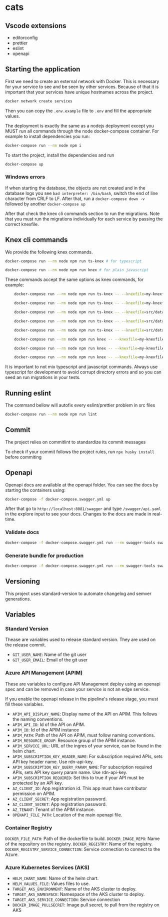 # cats

## Vscode extensions

- editorconfig
- prettier
- eslint
- openapi

## Starting the application

First we need to create an external network with Docker. This is necessary for your service to see and be seen by other services.
Because of that it is important that your services have unique hostnames across the project.

```bash
docker network create services
```

Then you can copy the `.env.example` file to `.env` and fill the appropriate values.

The deployment is exactly the same as a nodejs deployment except you MUST run all commands through the node docker-compose container.
For example to install dependencies you run:

```bash
docker-compose run --rm node npm i
```

To start the project, install the dependencies and run

```bash
docker-compose up
```

### Windows errors

If when starting the database, the objects are not created and in the database logs you see `bad interpreter: /bin/bash`, switch the end of line character
from CRLF to LF. After that, run a `docker-compose down -v` followed by another `docker-compose up`

After that check the knex cli commands section to run the migrations. Note that you must run the migrations individually for each service by passing the correct knexfile.

## Knex cli commands

We provide the following knex commands.

```bash
docker-compose run --rm node npm run ts-knex # for typescript

docker-compose run --rm node npm run knex # for plain javascript
```

These commands accept the same options as knex commands, for example:

```bash
    docker-compose run --rm node npm run ts-knex -- --knexfile=my-knexfile.ts migrate:make -x ts migration-name # Create a migration in typescript

    docker-compose run --rm node npm run ts-knex -- --knexfile=my-knexfile.ts seed:make -x ts seed-name # Create a seed in typescript

    docker-compose run --rm node npm run ts-knex -- --knexfile=src/database/knexfile.ts migrate:latest # Run all migrations in typescript

    docker-compose run --rm node npm run ts-knex -- --knexfile=src/database/knexfile.ts migrate:rollback # Rollback a single migration in typescript

    docker-compose run --rm node npm run ts-knex -- --knexfile=src/database/knexfile.ts seed:run # Run all seeds in typescript

    docker-compose run --rm node npm run knex -- --knexfile=my-knexfile.js migrate:latest # Run all migrations in javascript

    docker-compose run --rm node npm run knex -- --knexfile=my-knexfile.js migrate:rollback # Rollback a single migration in javascript

    docker-compose run --rm node npm run knex -- --knexfile=my-knexfile.js seed:run # Run all seeds in javascript
```

It is important to not mix typescript and javascript commands. Always use typescript for development to avoid corrupt directory errors and so you can seed an run migrations in your tests.

## Running eslint

The command bellow will autofix every eslint/prettier problem in src files

```bash
docker-compose run --rm node npm run lint
```

## Commit

The project relies on commitlint to standardize its commit messages

To check if your commit follows the project rules, run `npx husky install` before commiting

## Openapi

Openapi docs are available at the openapi folder. You can see the docs by starting the containers using:

```bash
docker-compose -f docker-compose.swagger.yml up
```

After that go to `http://localhost:8081/swagger` and type `/swagger/api.yaml` in the explore input to see your docs. Changes to the docs are made in real-time.

### Validate docs

```bash
docker-compose -f docker-compose.swagger.yml run --rm swagger-tools swagger-cli validate api.yaml
```

### Generate bundle for production

```bash
docker-compose -f docker-compose.swagger.yml run --rm swagger-tools swagger-cli bundle -t yaml -o bundle.yaml api.yaml
```

## Versioning

This project uses standard-version to automate changelog and semver generations.

## Variables

### Standard Version

Thease are variables used to release standard version. They are used on the
release commit.

- `GIT_USER_NAME`: Name of the git user
- `GIT_USER_EMAIL`: Email of the git user

### Azure API Management (APIM)

These are variables to configure API Management deploy using an openapi spec and can
be removed in case your service is not an edge service.

If you enable the openapi release in the pipeline's release stage, you must fill these
variables.

- `APIM_API_DISPLAY_NAME`: Display name of the API on APIM. This follows the naming conventions.
- `APIM_API_ID`: Id of the API on APIM.
- `APIM_ID`: Id of the APIM instance
- `APIM_PATH`: Path of the API on APIM, must follow naming conventions.
- `APIM_RESOURCE_GROUP`: Resource group of the APIM instance.
- `APIM_SERVICE_URL`: URL of the ingres of your service, can be found in the helm chart.
- `APIM_SUBSCRIPTION_KEY_HEADER_NAME`: For subscription required APIs, sets API key header name. Use rdn-api-key.
- `APIM_SUBSCRIPTION_KEY_QUERY_PARAM_NAME`: For subscription required APIs, sets API key query param name. Use rdn-api-key.
- `APIM_SUBSCRIPTION_REQUIRED`: Set this to true if your API must be protected by an API key.
- `AZ_CLIENT_ID`: App registration id. This app must have contributor permission on APIM.
- `AZ_CLIENT_SECRET`: App registration password.
- `AZ_CLIENT_SECRET`: App registration password.
- `AZ_TENANT`: Tenant of the APIM instance.
- `OPENAPI_FILE_PATH`: Location of the main openapi file.

### Container Registry

`DOCKER_FILE_PATH`: Path of the dockerfile to build.
`DOCKER_IMAGE_REPO`: Name of the repository on the registry.
`DOCKER_REGISTRY`: Name of the registry.
`DOCKER_REGISTRY_SERVICE_CONNECTION`: Service connection to connect to the Azure.

### Azure Kubernetes Services (AKS)

- `HELM_CHART_NAME`: Name of the helm chart.
- `HELM_VALUES_FILE`: Values files to use.
- `TARGET_AKS_ENVIRONMENT`: Name of the AKS cluster to deploy.
- `TARGET_AKS_NAMESPACE`: Namespace of the AKS cluster to deploy.
- `TARGET_AKS_SERVICE_CONNECTION`: Service connection
- `DOCKER_IMAGE_PULLSECRET`: Image pull secret, to pull from the registry on AKS
